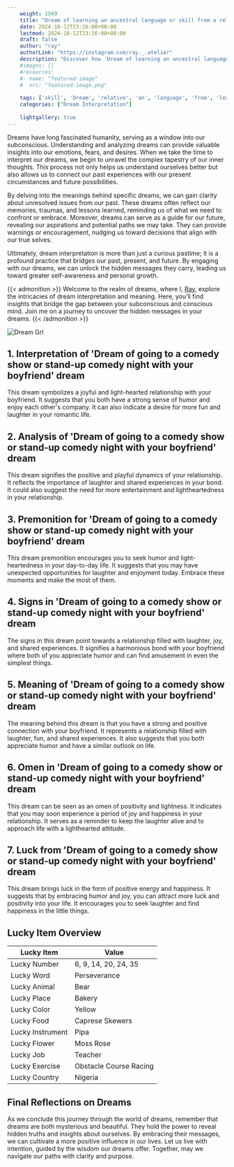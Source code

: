 ```yaml
---
    weight: 1569
    title: "Dream of learning an ancestral language or skill from a relative."  # Assuming 'title' column exists
    date: 2024-10-12T23:16:00+08:00
    lastmod: 2024-10-12T23:16:00+08:00
    draft: false
    author: "ray"
    authorLink: "https://instagram.com/ray._.atelier"
    description: "Discover how 'Dream of learning an ancestral language or skill from a relative.' can interpret your future and uncover its significant meanings in your life."
    #images: []
    #resources:
    #- name: "featured-image"
    #  src: "featured-image.png"
    
    tags: ['skill', 'Dream', 'relative', 'an', 'language', 'from', 'learning', 'ancestral']
    categories: ["Dream Interpretation"]
    
    lightgallery: true
---
```

    
Dreams have long fascinated humanity, serving as a window into our subconscious. Understanding and analyzing dreams can provide valuable insights into our emotions, fears, and desires. When we take the time to interpret our dreams, we begin to unravel the complex tapestry of our inner thoughts. This process not only helps us understand ourselves better but also allows us to connect our past experiences with our present circumstances and future possibilities.

By delving into the meanings behind specific dreams, we can gain clarity about unresolved issues from our past. These dreams often reflect our memories, traumas, and lessons learned, reminding us of what we need to confront or embrace. Moreover, dreams can serve as a guide for our future, revealing our aspirations and potential paths we may take. They can provide warnings or encouragement, nudging us toward decisions that align with our true selves.

Ultimately, dream interpretation is more than just a curious pastime; it is a profound practice that bridges our past, present, and future. By engaging with our dreams, we can unlock the hidden messages they carry, leading us toward greater self-awareness and personal growth.

{{< admonition >}}
Welcome to the realm of dreams, where I, [Ray](https://instagram.com/ray._.atelier), explore the intricacies of dream interpretation and meaning. Here, you’ll find insights that bridge the gap between your subconscious and conscious mind. Join me on a journey to uncover the hidden messages in your dreams.
{{< /admonition >}}

![Dream Grl](https://cdn.pixabay.com/photo/2017/11/02/03/35/gothic-2910057_1280.jpg "Dream Grl")

## 1. Interpretation of 'Dream of going to a comedy show or stand-up comedy night with your boyfriend' dream
 This dream symbolizes a joyful and light-hearted relationship with your boyfriend. It suggests that you both have a strong sense of humor and enjoy each other's company. It can also indicate a desire for more fun and laughter in your romantic life.

## 2. Analysis of 'Dream of going to a comedy show or stand-up comedy night with your boyfriend' dream
 This dream signifies the positive and playful dynamics of your relationship. It reflects the importance of laughter and shared experiences in your bond. It could also suggest the need for more entertainment and lightheartedness in your relationship.

## 3. Premonition for 'Dream of going to a comedy show or stand-up comedy night with your boyfriend' dream
 This dream premonition encourages you to seek humor and light-heartedness in your day-to-day life. It suggests that you may have unexpected opportunities for laughter and enjoyment today. Embrace these moments and make the most of them.

## 4. Signs in 'Dream of going to a comedy show or stand-up comedy night with your boyfriend' dream
 The signs in this dream point towards a relationship filled with laughter, joy, and shared experiences. It signifies a harmonious bond with your boyfriend where both of you appreciate humor and can find amusement in even the simplest things.

## 5. Meaning of 'Dream of going to a comedy show or stand-up comedy night with your boyfriend' dream
 The meaning behind this dream is that you have a strong and positive connection with your boyfriend. It represents a relationship filled with laughter, fun, and shared experiences. It also suggests that you both appreciate humor and have a similar outlook on life.

## 6. Omen in 'Dream of going to a comedy show or stand-up comedy night with your boyfriend' dream
 This dream can be seen as an omen of positivity and lightness. It indicates that you may soon experience a period of joy and happiness in your relationship. It serves as a reminder to keep the laughter alive and to approach life with a lighthearted attitude.

## 7. Luck from 'Dream of going to a comedy show or stand-up comedy night with your boyfriend' dream
 This dream brings luck in the form of positive energy and happiness. It suggests that by embracing humor and joy, you can attract more luck and positivity into your life. It encourages you to seek laughter and find happiness in the little things.

## Lucky Item Overview
| Lucky Item          | Value              |
|---------------|--------------------|
| Lucky Number        | 6, 9, 14, 20, 24, 35  |
| Lucky Word          | Perseverance |
| Lucky Animal        | Bear |
| Lucky Place         | Bakery     |
| Lucky Color         | Yellow     |
| Lucky Food          | Caprese Skewers      |
| Lucky Instrument    | Pipa |
| Lucky Flower        | Moss Rose    |
| Lucky Job           | Teacher       |
| Lucky Exercise      | Obstacle Course Racing  |
| Lucky Country       | Nigeria    |


##  Final Reflections on Dreams

As we conclude this journey through the world of dreams, remember that dreams are both mysterious and beautiful. They hold the power to reveal hidden truths and insights about ourselves. By embracing their messages, we can cultivate a more positive influence in our lives. Let us live with intention, guided by the wisdom our dreams offer. Together, may we navigate our paths with clarity and purpose.
